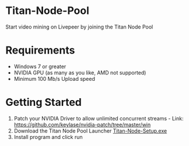 # Titan-Node-Pool
Start video mining on Livepeer by joining the Titan Node Pool

# Requirements
- Windows 7 or greater
- NVIDIA GPU (as many as you like, AMD not supported)
- Minimum 100 Mb/s Upload speed

# Getting Started
1. Patch your NVIDIA Driver to allow unlimited concurrent streams - Link: https://github.com/keylase/nvidia-patch/tree/master/win
2. Download the Titan Node Pool Launcher [Titan-Node-Setup.exe](http://files.titan-node.com/Titan%20Node%20Pool%20v1.0%20Beta.exe)
3. Install program and click run

